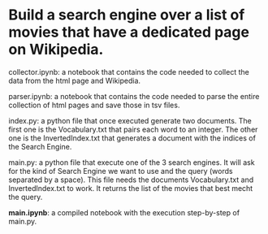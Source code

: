 # Build a search engine over a list of movies that have a dedicated page on Wikipedia.

collector.ipynb: a notebook that contains the code needed to collect the data from the html page and Wikipedia.

parser.ipynb: a notebook that contains the code needed to parse the entire collection of html pages and save those in tsv files.

index.py: a python file that once executed generate two documents. The first one is the Vocabulary.txt that pairs each word to an integer. The other one is the InvertedIndex.txt that generates a document with the indices of the Search Engine.

main.py: a python file that execute one of the 3 search engines. It will ask for the kind of Search Engine we want to use and the query (words separated by a space). This file needs the documents Vocabulary.txt and InvertedIndex.txt to work.
It returns the list of the movies that best mecht the query.

**main.ipynb**: a compiled notebook with the execution step-by-step of main.py.
